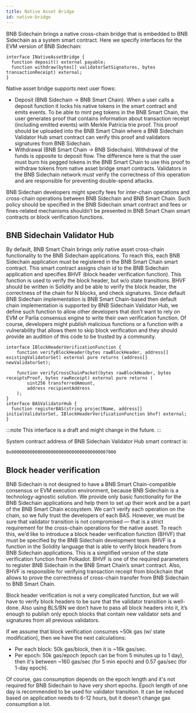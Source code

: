 ```yaml
---
title: Native Asset Bridge
id: native-bridge
---
```


BNB Sidechain brings a native cross-chain bridge that is embedded to BNB Sidechain as a system smart contract. Here we specify interfaces for the EVM version of BNB Sidechain:

```
interface INativeAssetBridge {
  function deposit() external payable;
  function withdraw(bytes[] validatorSetSignatures, bytes transactionReceipt) external;
}
```

Native asset bridge supports next user flows:

* Deposit (BNB Sidechain -> BNB Smart Chain). When a user calls a deposit function it locks his native tokens in the smart contract and emits events. To be able to mint peg tokens in the BNB Smart Chain, the user generates proof that contains information about transaction receipt (including emitted events) with Merkle Patricia trie proof. This proof should be uploaded into the BNB Smart Chain where a BNB Sidechain Validator Hub smart contract can verify this proof and validators signatures from BNB Sidechain.
* Withdrawal (BNB Smart Chain -> BNB Sidechain). Withdrawal of the funds is opposite to deposit flow. The difference here is that the user must burn his pegged tokens in the BNB Smart Chain to use this proof to withdraw tokens from native asset bridge smart contracts. Validators in the BNB Sidechain network must verify the correctness of this operation and are responsible for preventing double-spend attacks.

BNB Sidechain developers might specify fees for inter-chain operations and cross-chain operations between BNB Sidechain and BNB Smart Chain. Such policy should be specified in the BNB Sidechain smart contract and fees or fines-related mechanisms shouldn’t be presented in BNB Smart Chain smart contracts or block verification functions.


## BNB Sidechain Validator Hub

By default, BNB Smart Chain brings only native asset cross-chain functionality to the BNB Sidechain applications. To reach this, each BNB Sidechain application must be registered in the BNB Smart Chain smart contract. This smart contract assigns chain id to the BNB Sidechain application and specifies BHVF (block header verification function). This function is used to verify the block header, but w/o state transitions. BHVF should be written in Solidity and be able to verify the block header, the correctness of the chain for N blocks, and check signatures. Since default BNB Sidechain implementation is BNB Smart Chain-based then default chain implementation is supported by BNB Sidechain Validator Hub, we define such function to allow other developers that don’t want to rely on EVM or Parlia consensus engine to write their own verification function. Of course, developers might publish malicious functions or a function with a vulnerability that allows them to skip block verification and they should provide an audition of this code to be trusted by a community.

```
interface IBlockHeaderVerificationFunction {
    function verifyBlockHeader(bytes rawBlockHeader, address[] existingValidatorSet) external pure returns (address[] newValidatorSet);
    
    function verifyCrossChainPacket(bytes rawBlockHeader, bytes receiptsProof, bytes rawReceipt) external pure returns (
        uint256 transferredAmount,
        address recipientAddress
    );
}
interface BASValidatorHub {
  function registerBAS(string projectName, address[] initialValidatorSet, IBlockHeaderVerificationFunction bhvf) external;
}
```

:::note
This interface is a draft and might change in the future.
:::

System contract address of BNB Sidechain Validator Hub smart contract is: 

```
0x0000000000000000000000000000000000007000
```

## Block header verification

BNB Sidechain is not designed to have a BNB Smart Chain-compatible consensus or EVM execution environment, because BNB Sidechain is a technology-agnostic solution. We provide only basic functionality for the BNB Sidechain applications and help them to set up their work and be a part of the BNB Smart Chain ecosystem. We can’t verify each operation on the chain, so we fully trust the developers of each BAS. However, we must be sure that validator transition is not compromised — that is a strict requirement for the cross-chain operations for the native asset. To reach this, we’d like to introduce a block header verification function (BHVF) that must be specified by the BNB Sidechain development team. BHVF is a function in the Solidity language that is able to verify block headers from BNB Sidechain applications. This is a simplified version of the state verification function from Polkadot. BHVF is one of the required parameters to register BNB Sidechain in the BNB Smart Chain’s smart contract. Also, BHVF is responsible for verifying transaction receipt from blockchain that allows to prove the correctness of cross-chain transfer from BNB Sidechain to BNB Smart Chain.

Block header verification is not a very complicated function, but we will have to verify block headers to be sure that the validator transition is well-done. Also using BLS/BN we don’t have to pass all block headers into it, it’s enough to publish only epoch blocks that contain new validator sets and signatures from all previous validators.

If we assume that block verification consumes ~50k gas (w/ state modification), then we have the next calculations:
* Per each block: 50k gas/block, then it is ~16k gas/sec.
* Per epoch: 50k gas/epoch (epoch can be from 5 minutes up to 1 day), then it's between ~160 gas/sec (for 5 min epoch) and 0.57 gas/sec (for 1-day epoch).

Of course, gas consumption depends on the epoch length and it's not required for BNB Sidechain to have very short epochs. Epoch length of one day is recommended to be used for validator transition. It can be reduced based on application needs to 6-12 hours, but it doesn’t change gas consumption a lot.